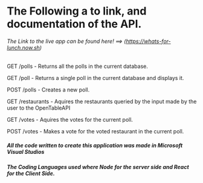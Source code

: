 # The Following a to link, and documentation of the API.


###### The Link to the live app can be found here! ==> (https://whats-for-lunch.now.sh) 




GET /polls - Returns all the polls in the current database.

GET /poll  -  Returns a single poll in the current database and displays it.

POST /polls - Creates a new poll.

GET /restaurants - Aquires the restaurants queried by the input made by the user to the OpenTableAPI

GET /votes - Aquires the votes for the current poll.

POST /votes - Makes a vote for the voted restaurant in the current poll.






##### All the code written to create this application was made in Microsoft Visual Studios

##### The Coding Languages used where Node for the server side and React for the Client Side. 
